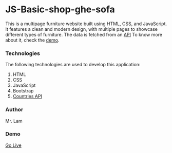 # JS-Basic-shop-ghe-sofa

This is a multipage furniture website built using HTML, CSS, and JavaScript. It features a clean and modern design, with multiple pages to showcase different types of furniture. The data is fetched from an [API](https://restcountries.eu/rest/v2/all) To know more about it, check the [demo](https://huynhxuanlam-it44.github.io/World-Countries-Data-Api/).

### Technologies

The following technologies are used to develop this application:

1. HTML
2. CSS
3. JavaScript
4. Bootstrap
5. [Countries API](https://restcountries.eu/rest/v2/all) 
   

### Author
Mr. Lam
### Demo
[Go Live](https://huynhxuanlam-it44.github.io/JS-Basic-shop-ghe-sofa/)
